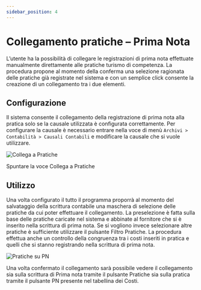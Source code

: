 ```yaml
---
sidebar_position: 4
---
```


# Collegamento pratiche – Prima Nota

L’utente ha la possibilità di collegare le registrazioni di prima nota effettuate manualmente direttamente alle pratiche turismo di competenza. La procedura propone al momento della conferma una selezione ragionata delle pratiche già registrate nel sistema e con un semplice click consente la creazione di un collegamento tra i due elementi.

## Configurazione

Il sistema consente il collegamento della registrazione di prima nota alla pratica solo se la causale utilizzata è configurata correttamente.
Per configurare la causale è necessario entrare nella voce di menù `Archivi > Contabilità > Causali Contabili` e modificare la causale che si vuole utilizzare.

<div class="text--center">
  <img src="/img/131-collega-a-pratica.png" alt="Collega a Pratiche"/>
</div>

Spuntare la voce Collega a Pratiche

## Utilizzo
Una volta configurato il tutto il programma proporrà al momento del salvataggio della scrittura contabile una maschera di selezione delle pratiche da cui poter effettuare il collegamento. La preselezione è fatta sulla base delle pratiche caricate nel sistema e abbinate al fornitore che si è inserito nella scrittura di prima nota. Se si vogliono invece selezionare altre pratiche è sufficiente utilizzare il pulsante Filtro Pratiche. La procedura effettua anche un controllo della congruenza tra i costi inseriti in pratica e quelli che si stanno registrando nella scrittura di prima nota.

<div class="text--center">
  <img src="/img/132-pratiche-su-pn.png" alt="Pratiche su PN"/>
</div>

Una volta confermato il collegamento sarà possibile vedere il collegamento sia sulla scrittura di Prima nota tramite il pulsante Pratiche sia sulla pratica tramite il pulsante PN presente nel tabellina dei Costi.
